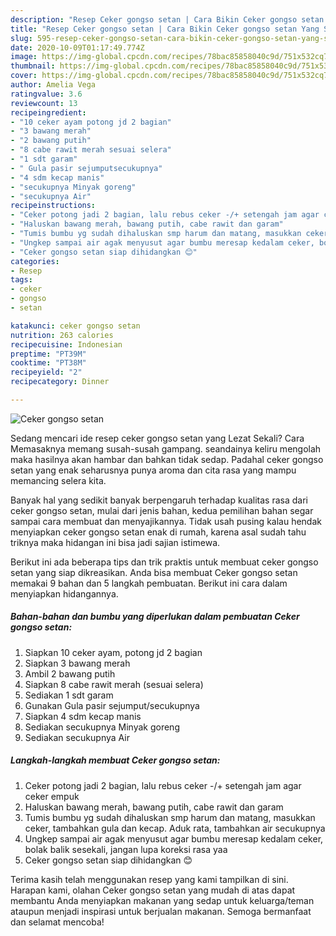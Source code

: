 ```yaml
---
description: "Resep Ceker gongso setan | Cara Bikin Ceker gongso setan Yang Sempurna"
title: "Resep Ceker gongso setan | Cara Bikin Ceker gongso setan Yang Sempurna"
slug: 595-resep-ceker-gongso-setan-cara-bikin-ceker-gongso-setan-yang-sempurna
date: 2020-10-09T01:17:49.774Z
image: https://img-global.cpcdn.com/recipes/78bac85858040c9d/751x532cq70/ceker-gongso-setan-foto-resep-utama.jpg
thumbnail: https://img-global.cpcdn.com/recipes/78bac85858040c9d/751x532cq70/ceker-gongso-setan-foto-resep-utama.jpg
cover: https://img-global.cpcdn.com/recipes/78bac85858040c9d/751x532cq70/ceker-gongso-setan-foto-resep-utama.jpg
author: Amelia Vega
ratingvalue: 3.6
reviewcount: 13
recipeingredient:
- "10 ceker ayam potong jd 2 bagian"
- "3 bawang merah"
- "2 bawang putih"
- "8 cabe rawit merah sesuai selera"
- "1 sdt garam"
- " Gula pasir sejumputsecukupnya"
- "4 sdm kecap manis"
- "secukupnya Minyak goreng"
- "secukupnya Air"
recipeinstructions:
- "Ceker potong jadi 2 bagian, lalu rebus ceker -/+ setengah jam agar ceker empuk"
- "Haluskan bawang merah, bawang putih, cabe rawit dan garam"
- "Tumis bumbu yg sudah dihaluskan smp harum dan matang, masukkan ceker, tambahkan gula dan kecap. Aduk rata, tambahkan air secukupnya"
- "Ungkep sampai air agak menyusut agar bumbu meresap kedalam ceker, bolak balik sesekali, jangan lupa koreksi rasa yaa"
- "Ceker gongso setan siap dihidangkan 😊"
categories:
- Resep
tags:
- ceker
- gongso
- setan

katakunci: ceker gongso setan 
nutrition: 263 calories
recipecuisine: Indonesian
preptime: "PT39M"
cooktime: "PT38M"
recipeyield: "2"
recipecategory: Dinner

---
```



![Ceker gongso setan](https://img-global.cpcdn.com/recipes/78bac85858040c9d/751x532cq70/ceker-gongso-setan-foto-resep-utama.jpg)

Sedang mencari ide resep ceker gongso setan yang Lezat Sekali? Cara Memasaknya memang susah-susah gampang. seandainya keliru mengolah maka hasilnya akan hambar dan bahkan tidak sedap. Padahal ceker gongso setan yang enak seharusnya punya aroma dan cita rasa yang mampu memancing selera kita.



Banyak hal yang sedikit banyak berpengaruh terhadap kualitas rasa dari ceker gongso setan, mulai dari jenis bahan, kedua pemilihan bahan segar sampai cara membuat dan menyajikannya. Tidak usah pusing kalau hendak menyiapkan ceker gongso setan enak di rumah, karena asal sudah tahu triknya maka hidangan ini bisa jadi sajian istimewa.


Berikut ini ada beberapa tips dan trik praktis untuk membuat ceker gongso setan yang siap dikreasikan. Anda bisa membuat Ceker gongso setan memakai 9 bahan dan 5 langkah pembuatan. Berikut ini cara dalam menyiapkan hidangannya.

<!--inarticleads1-->

##### Bahan-bahan dan bumbu yang diperlukan dalam pembuatan Ceker gongso setan:

1. Siapkan 10 ceker ayam, potong jd 2 bagian
1. Siapkan 3 bawang merah
1. Ambil 2 bawang putih
1. Siapkan 8 cabe rawit merah (sesuai selera)
1. Sediakan 1 sdt garam
1. Gunakan  Gula pasir sejumput/secukupnya
1. Siapkan 4 sdm kecap manis
1. Sediakan secukupnya Minyak goreng
1. Sediakan secukupnya Air




<!--inarticleads2-->

##### Langkah-langkah membuat Ceker gongso setan:

1. Ceker potong jadi 2 bagian, lalu rebus ceker -/+ setengah jam agar ceker empuk
1. Haluskan bawang merah, bawang putih, cabe rawit dan garam
1. Tumis bumbu yg sudah dihaluskan smp harum dan matang, masukkan ceker, tambahkan gula dan kecap. Aduk rata, tambahkan air secukupnya
1. Ungkep sampai air agak menyusut agar bumbu meresap kedalam ceker, bolak balik sesekali, jangan lupa koreksi rasa yaa
1. Ceker gongso setan siap dihidangkan 😊




Terima kasih telah menggunakan resep yang kami tampilkan di sini. Harapan kami, olahan Ceker gongso setan yang mudah di atas dapat membantu Anda menyiapkan makanan yang sedap untuk keluarga/teman ataupun menjadi inspirasi untuk berjualan makanan. Semoga bermanfaat dan selamat mencoba!
